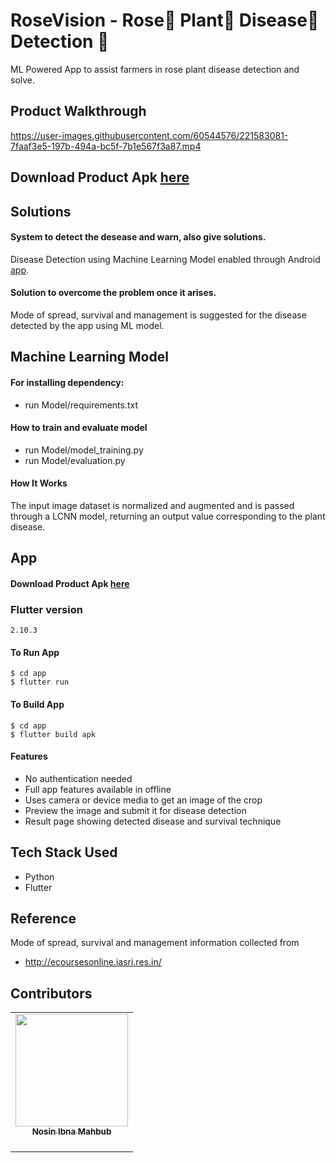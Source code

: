 # RoseVision - Rose🌹 Plant🌱 Disease🐛 Detection 🔎 

ML Powered App to assist farmers in rose plant disease detection and solve.

## Product Walkthrough



https://user-images.githubusercontent.com/60544576/221583081-7faaf3e5-197b-494a-bc5f-7b1e567f3a87.mp4



## Download Product Apk **[here](https://drive.google.com/file/d/1Jb1xzzPTUjAMzHHriuQq8MnOSZ4JP7Ol/view?usp=sharing)**

## Solutions

#### System to detect the desease and warn, also give solutions.

Disease Detection using Machine Learning Model enabled through Android [app](https://drive.google.com/file/d/1Jb1xzzPTUjAMzHHriuQq8MnOSZ4JP7Ol/view?usp=sharing).

#### Solution to overcome the problem once it arises.

Mode of spread, survival and management is suggested for the disease detected by the app using ML model.


## Machine Learning Model
#### For installing dependency:
  - run Model/requirements.txt



#### How to train and evaluate model
- run Model/model_training.py
- run Model/evaluation.py

#### How It Works

The input image dataset is normalized and augmented and is passed through a LCNN model, returning an output value corresponding to the plant disease.

## App

#### Download Product Apk **[here](https://drive.google.com/file/d/1Jb1xzzPTUjAMzHHriuQq8MnOSZ4JP7Ol/view?usp=sharing)**

### Flutter version
```
2.10.3
```
#### To Run App

```shell
$ cd app
$ flutter run
```

#### To Build App

```shell
$ cd app 
$ flutter build apk
```

#### Features

- No authentication needed
- Full app features available in offline
- Uses camera or device media to get an image of the crop
- Preview the image and submit it for disease detection
- Result page showing detected disease and survival technique


## Tech Stack Used

- Python
- Flutter

## Reference
Mode of spread, survival and management information collected from
- http://ecoursesonline.iasri.res.in/


## Contributors

<table>
  <tr>


<td align="center"><a href="https://github.com/nimahbub"><img src="" width="180px;" alt=""/><br /><sub><b>Nosin Ibna Mahbub<br /></b></sub></a><br />

</tr>
</table>
